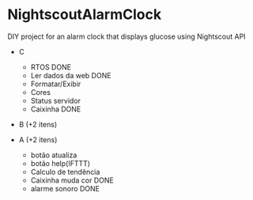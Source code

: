 # NightscoutAlarmClock
DIY project for an alarm clock that displays glucose using Nightscout API


- C
   - RTOS DONE 
   - Ler dados da web DONE
   - Formatar/Exibir
   - Cores
   - Status servidor
   - Caixinha DONE
   
- B (+2 itens)
- A (+2 itens)

  - botão atualiza
  - botão help(IFTTT)
  - Calculo de tendência
  - Caixinha muda cor DONE
  - alarme sonoro DONE
   
